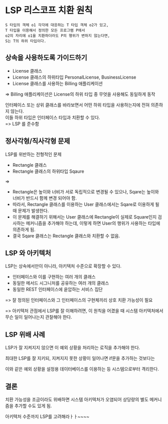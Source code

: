 # LSP 리스코프 치환 원칙

```
S 타입의 객체 o1 각각에 대응하는 T 타입 객체 o2가 있고, 
T 타입을 이용해서 정의한 모든 프로그램 P에서 
o2의 자리에 o1을 치환하더라도 P의 행위가 변하지 않는다면, 
S는 T의 하위 타입이다. 
```

## 상속을 사용하도록 가이드하기
- License 클래스
- License 클래스의 하위타입 PersonalLicense, BusinessLicense
- License 클래스를 사용하는 Billing 애플리케이션

=> Billing 애플리케이션은 License의 하위 타입 중 무엇을 사용해도 동일하게 동작

인터페이스 또는 상위 클래스를 바라보면서 어떤 하위 타입을 사용하는지에 전혀 의존하지 않는다. <br>
이들 하위 타입은 인터페이스 타입과 치환할 수 있다. <br>
=> LSP 를 준수함


## 정사각형/직사각형 문제
LSP를 위반하는 전형적인 문제

- Rectangle 클래스
- Rectangle 클래스의 하위타입 Sqaure

=> 
- Rectangle은 높이와 너비가 서로 독립적으로 변경될 수 있으나, Sqare는 높이와 너비가 반드시 함께 변경 되어야 함.
- 따라서, Rectangle 클래스를 이용하는 User 클래스에서는 Sqare로 이용하게 될 때 문제가 발생한다. 
- 이 문제를 해결하기 위해서는 User 클래스에 Rectangle이 실제로 Square인지 검사하는 메커니즘을 추가해야 하는데, 이렇게 하면 User의 행위가 사용하는 타입에 의존하게 됨.
- 결국 Sqare 클래스는 Rectangle 클래스와 치환할 수 없음.


## LSP 와  아키텍처
LSP는 상속에서만이 아니라, 아키텍처 수준으로 확장할 수 있다.
- 인터페이스와 이를 구현하는 여러 개의 클래스
- 동일한 메서드 시그니처를 공유하는 여러 개의 클래스
- 동일한 REST 인터페이스에 읃압하는 서비스 집단

=> 잘 정의된 인터페이스와 그 인터페이스의 구현체끼리 상호 치환 가능성이 필요

=> 아키텍처 관점에서 LSP를 잘 이해하려면, 이 원칙을 어겼을 때 시스템 아키텍처에서 무슨 일이 일어나는지 관찰해야 한다.


## LSP 위배 사례
LSP가 잘 지켜지지 않으면 이 예외 상황을 처리하는 로직을 추가해야 한다. 

최대한 LSP를 잘 지키되, 지켜지지 못한 상황이 일어나면 if문을 추가하는 것보다는

이와 같은 예외 상황을 설정용 데이터베이스를 이용하는 등 시스템으로부터 격리한다. 


## 결론
치환 가능성을 조금이라도 위배하면 시스템 아키텍처가 오염되어 상당량의 별도 메커니즘을 추가할 수도 있게 됨.

아키텍처 수준까지 LSP를 고려해라ㅏㅏ~~~~

